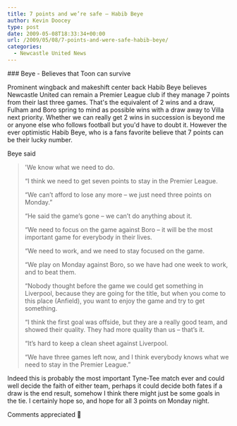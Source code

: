 ```yaml
---
title: 7 points and we’re safe – Habib Beye
author: Kevin Doocey
type: post
date: 2009-05-08T18:33:34+00:00
url: /2009/05/08/7-points-and-were-safe-habib-beye/
categories:
  - Newcastle United News
---
```


### Beye - Believes that Toon can survive

Prominent wingback and makeshift center back Habib Beye believes Newcastle United can remain a Premier League club if they manage 7 points from their last three games. That's the equivalent of 2 wins and a draw, Fulham and Boro spring to mind as possible wins with a draw away to Villa next priority. Whether we can really get 2 wins in succession is beyond me or anyone else who follows football but you'd have to doubt it. However the ever optimistic Habib Beye, who is a fans favorite believe that 7 points can be their lucky number.

Beye said

> 'We know what we need to do.
>
> “I think we need to get seven points to stay in the Premier League.
>
> “We can’t afford to lose any more – we just need three points on Monday.”
>
> “He said the game’s gone – we can’t do anything about it.
>
> “We need to focus on the game against Boro – it will be the most important game for everybody in their lives.
>
> “We need to work, and we need to stay focused on the game.
>
> “We play on Monday against Boro, so we have had one week to work, and to beat them.
>
> “Nobody thought before the game we could get something in Liverpool, because they are going for the title, but when you come to this place (Anfield), you want to enjoy the game and try to get something.
>
> “I think the first goal was offside, but they are a really good team, and showed their quality. They had more quality than us – that’s it.
>
> “It’s hard to keep a clean sheet against Liverpool.
>
> “We have three games left now, and I think everybody knows what we need to stay in the Premier League.”

Indeed this is probably the most important Tyne-Tee match ever and could well decide the faith of either team, perhaps it could decide both fates if a draw is the end result, somehow I think there might just be some goals in the tie. I certainly hope so, and hope for all 3 points on Monday night.

Comments appreciated 🙂
